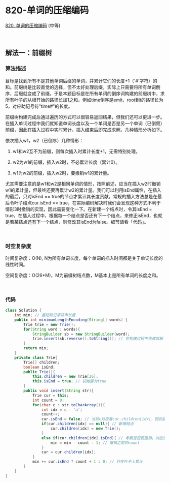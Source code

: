 # 820-单词的压缩编码

[820. 单词的压缩编码](https://leetcode-cn.com/problems/short-encoding-of-words/) (中等)

<br />

## 解法一：前缀树

### 算法描述

目标是找到所有不是其他单词后缀的单词，并累计它们的长度+1（'#'字符）的和。前缀树是比较直觉的选择，但不太好处理后缀，实际上只需要将所有单词倒序，后缀就变成了前缀。于是本题目标是在所有单词的倒序词构建的前缀树中，求所有叶子的从根开始的路径长加1之和。例如time倒序是emit，root到t的路径长为5，对应助记号符"time#"的长度。



前缀树构建完成后通过遍历的方式可以很容易返回结果，但我们还可以更进一步。在插入单词过程中我们就知道单词长度以及一个单词是否是另一个单词（已倒叙）前缀，因此在插入过程中实时累计，插入结束后即完成求解。几种情形分析如下。

依次插入w1，w2（已倒序）几种情形：

1. w1和w2互不为前缀，则每次插入时累计长度+1，无需特别处理。

2. w2为w1的前缀，插入w2时，不必累计长度（累计0）。

3. w1为w2的前缀，插入w2时，要撤销w1的累计量。

尤其需要注意的是w1和w2是相同单词的情形，按照前述，应当在插入w2时撤销w1的累计量，但最终还要再累计w2的累计量。我们可以利用isEnd属性，在插入的最后，只对isEnd == true的节点才累计其长度贡献。常规的插入方法总是在最后令叶子结点cur.isEnd == true，在实际编码解决时我们会发现这种方式不利于情形3时撤销的实现，因此需要变化一下。在新建一个结点时，令其isEnd = true，在插入过程中，根据每一个结点是否还有下一个结点，来修正isEnd，也就是若某结点还有下一个结点，则修改其isEnd为false。细节请看「代码」。

<br />

### 时空复杂度

时间复杂度：O(N), N为所有单词长度，每个单词的插入时间都是关于单词长度的线性时间。

空间复杂度：O(26*M)，M为前缀树结点数，M基本上是所有单词的长度之和。

<br />

### 代码

```java
class Solution {
    int min; // 最短助记字符串长度
    public int minimumLengthEncoding(String[] words) {
        Trie trie = new Trie();
        for(String word : words){
            StringBuilder sb = new StringBuilder(word);
            trie.insert(sb.reverse().toString()); // 在构建过程中完成求解
        }
        return min;
    }
    private class Trie{
        Trie[] children;
        boolean isEnd;
        public Trie(){
            this.children = new Trie[26];
            this.isEnd = true; // 初始置为true
        }
        public void insert(String str){
            Trie cur = this;
            int count = 0;
            for(char c : str.toCharArray()){
                int idx = c - 'a';
                count++;
                cur.isEnd = false; // 当前c对应着cur.children[idx]，因此能够在for中执行语句，意味着cur不为叶子
                if(cur.children[idx] == null){ // 新增结点
                    cur.children[idx] = new Trie();
                }
                else if(cur.children[idx].isEnd){ // 考察是否要撤销，对应情形3: 此时cur表示之前的某一前缀，被当前str覆盖，要撤销之前的累计
                    min = min - count - 1; // 撤销之前的count
                }
                cur = cur.children[idx];
            }
            min += cur.isEnd ? count + 1 : 0; // 只在叶子上累计
        }
    }
}
```

<br /> 